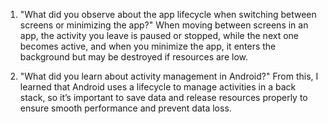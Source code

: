 1. "What did you observe about the app lifecycle when switching between screens or minimizing the app?"
   When moving between screens in an app, the activity you leave is paused or stopped, while the next one becomes active, and when you minimize the app, it enters the background but may be destroyed if resources are low.
   
2. "What did you learn about activity management in Android?"
  From this, I learned that Android uses a lifecycle to manage activities in a back stack, so it’s important to save data and release resources properly to ensure smooth performance and prevent data loss.
